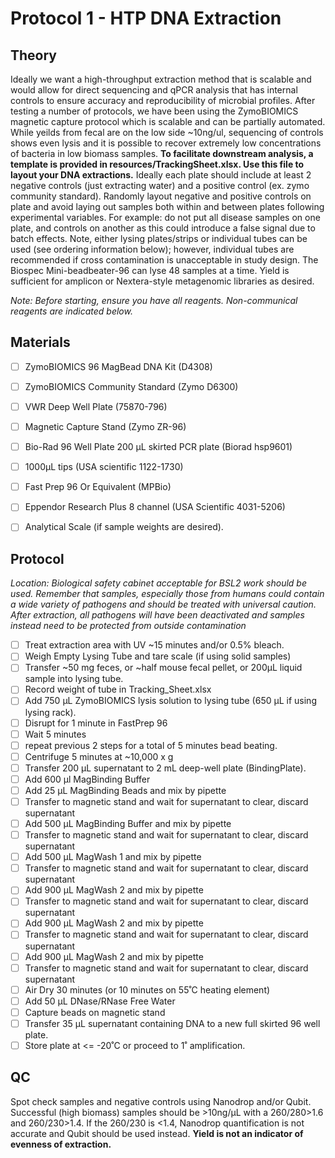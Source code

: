 # Protocol 1 - HTP DNA Extraction

## Theory
Ideally we want a high-throughput extraction method that is scalable and would allow for direct sequencing and qPCR analysis that has internal controls to ensure accuracy and reproducibility of microbial profiles. After testing a number of protocols, we have been using the ZymoBIOMICS magnetic capture protocol which is scalable and can be partially automated. While yeilds from fecal are on the low side ~10ng/ul, sequencing of controls shows even lysis and it is possible to recover extremely low concentrations of bacteria in low biomass samples. **To facilitate downstream analysis, a template is provided in resources/TrackingSheet.xlsx. Use this file to layout your DNA extractions.** Ideally each plate should include at least 2 negative controls (just extracting water) and a positive control (ex. zymo community standard). Randomly layout negative and positive controls on plate and avoid laying out samples both within and between plates following experimental variables. For example: do not put all disease samples on one plate, and controls on another as this could introduce a false signal due to batch effects. Note, either lysing plates/strips or individual tubes can be used (see ordering information below); however, individual tubes are recommended if cross contamination is unacceptable in study design. The Biospec Mini-beadbeater-96 can lyse 48 samples at a time. Yield is sufficient for amplicon or Nextera-style metagenomic libraries as desired.

*Note: Before starting, ensure you have all reagents. Non-communical reagents are indicated below.*

## Materials
- [ ] ZymoBIOMICS 96 MagBead DNA Kit (D4308)
- [ ] ZymoBIOMICS Community Standard (Zymo D6300) 
- [ ] VWR Deep Well Plate (75870-796)
- [ ] Magnetic Capture Stand (Zymo ZR-96)
- [ ] Bio-Rad 96 Well Plate 200 µL skirted PCR plate  (Biorad hsp9601) 
- [ ] 1000µL tips (USA scientific 1122-1730)
- [ ] Fast Prep 96 Or Equivalent (MPBio)
- [ ] Eppendor Research Plus 8 channel (USA Scientific 4031-5206)
- [ ] Analytical Scale (if sample weights are desired).


## Protocol
*Location: Biological safety cabinet acceptable for BSL2 work should be used. Remember that samples, especially those from humans could contain a wide variety of pathogens and should be treated with universal caution. After extraction, all pathogens will have been deactivated and samples instead need to be protected from outside contamination*
- [ ] Treat extraction area with UV ~15 minutes and/or 0.5% bleach.
- [ ] Weigh Empty Lysing Tube and tare scale (if using solid samples)
- [ ] Transfer ~50 mg feces, or ~half mouse fecal pellet, or 200µL liquid sample into lysing tube.
- [ ] Record weight of tube in Tracking_Sheet.xlsx
- [ ] Add 750 µL ZymoBIOMICS lysis solution to lysing tube (650 µL if using lysing rack).
- [ ] Disrupt for 1 minute in FastPrep 96
- [ ] Wait 5 minutes
- [ ] repeat previous 2 steps for a total of 5 minutes bead beating.
- [ ] Centrifuge 5 minutes at ~10,000 x g
- [ ] Transfer 200 µL supernatant to 2 mL deep-well plate (BindingPlate).
- [ ] Add 600 µl MagBinding Buffer
- [ ] Add 25 µL MagBinding Beads and mix by pipette
- [ ] Transfer to magnetic stand and wait for supernatant to clear, discard supernatant
- [ ] Add 500 µL MagBinding Buffer and mix by pipette
- [ ] Transfer to magnetic stand and wait for supernatant to clear, discard supernatant
- [ ] Add 500 µL MagWash 1 and mix by pipette
- [ ] Transfer to magnetic stand and wait for supernatant to clear, discard supernatant
- [ ] Add 900 µL MagWash 2 and mix by pipette
- [ ] Transfer to magnetic stand and wait for supernatant to clear, discard supernatant
- [ ] Add 900 µL MagWash 2 and mix by pipette
- [ ] Transfer to magnetic stand and wait for supernatant to clear, discard supernatant
- [ ] Add 900 µL MagWash 2 and mix by pipette
- [ ] Transfer to magnetic stand and wait for supernatant to clear, discard supernatant
- [ ] Air Dry 30 minutes (or 10 minutes on 55˚C heating element)
- [ ] Add 50 µL DNase/RNase Free Water
- [ ] Capture beads on magnetic stand
- [ ] Transfer 35 µL supernatant containing DNA to a new full skirted 96 well plate.
- [ ] Store plate at <= -20˚C or proceed to 1˚ amplification.

## QC
Spot check samples and negative controls using Nanodrop and/or Qubit. Successful (high biomass) samples should be >10ng/µL with a 260/280>1.6 and 260/230>1.4.  If the 260/230 is <1.4, Nanodrop quantification is not accurate and Qubit should be used instead. **Yield is not an indicator of evenness of extraction.** 
